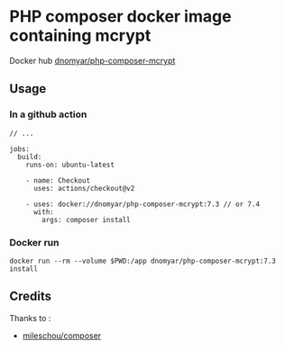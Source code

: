 # PHP composer docker image containing mcrypt 

Docker hub [dnomyar/php-composer-mcrypt](https://hub.docker.com/r/dnomyar/php-composer-mcrypt)

## Usage
### In a github action 
```
// ...

jobs:
  build:
    runs-on: ubuntu-latest

    - name: Checkout
      uses: actions/checkout@v2

    - uses: docker://dnomyar/php-composer-mcrypt:7.3 // or 7.4
      with:
        args: composer install
```


### Docker run
```
docker run --rm --volume $PWD:/app dnomyar/php-composer-mcrypt:7.3 install
```


## Credits
Thanks to :
- [mileschou/composer](https://github.com/MilesChou/composer-action)
